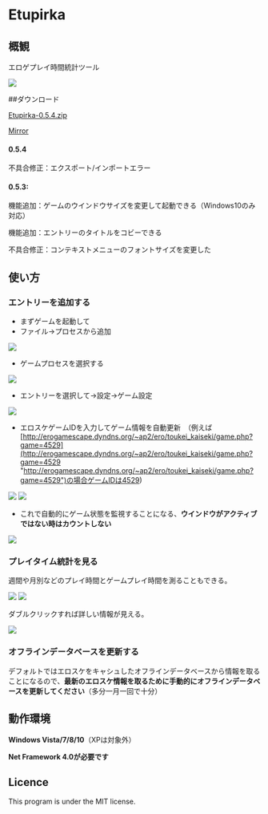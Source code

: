 # Etupirka

## 概観
エロゲプレイ時間統計ツール


![](http://i.imgur.com/upkcS2e.png)

##ダウンロード

[Etupirka-0.5.4.zip](http://etupirka.halcyons.org/download/Etupirka-0.5.4.zip "Etupirka-0.5.4.zip")

[Mirror](https://github.com/Aixile/Etupirka/releases "https://github.com/Aixile/Etupirka/releases")
#### 0.5.4
不具合修正：エクスポート/インポートエラー

#### 0.5.3:

機能追加：ゲームのウインドウサイズを変更して起動できる（Windows10のみ対応）

機能追加：エントリーのタイトルをコビーできる

不具合修正：コンテキストメニューのフォントサイズを変更した
 

## 使い方

### エントリーを追加する
- まずゲームを起動して
- ファイル->プロセスから追加

![](http://i.imgur.com/sSZoDEm.png)

- ゲームプロセスを選択する

![](http://i.imgur.com/LCg9JbT.png)

- エントリーを選択して->設定->ゲーム設定

![](http://i.imgur.com/lWmqFa0.png)

- エロスケゲームIDを入力してゲーム情報を自動更新　（例えば [http://erogamescape.dyndns.org/~ap2/ero/toukei_kaiseki/game.php?game=4529](http://erogamescape.dyndns.org/~ap2/ero/toukei_kaiseki/game.php?game=4529 "http://erogamescape.dyndns.org/~ap2/ero/toukei_kaiseki/game.php?game=4529")の場合ゲームIDは4529)


![](http://i.imgur.com/EgwoVnz.png) ![](http://i.imgur.com/uz8PaPR.png)

- これで自動的にゲーム状態を監視することになる、**ウインドウがアクティブではない時はカウントしない**


![](http://i.imgur.com/8UQCxx9.png)

### プレイタイム統計を見る
週間や月別などのプレイ時間とゲームプレイ時間を測ることもできる。


![](http://i.imgur.com/XqKcN4n.png) ![](http://i.imgur.com/1A5EK0D.png)


ダブルクリックすれば詳しい情報が見える。


![](http://i.imgur.com/GQlg57S.png)


### オフラインデータベースを更新する
デフォルトではエロスケをキャシュしたオフラインデータベースから情報を取ることになるので、**最新のエロスケ情報を取るために手動的にオフラインデータベースを更新してください**（多分一月一回で十分）




## 動作環境
**Windows Vista/7/8/10**（XPは対象外）

**Net Framework 4.0が必要です**

## Licence
This program is under the MIT license.
